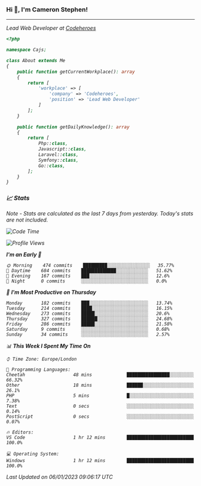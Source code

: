 ### Hi 👋, I'm Cameron Stephen!
<hr>
<p><em>Lead Web Developer at <a href="https://codeheroes.co.uk">Codeheroes</a></p>


```php
<?php

namespace Cajs;

class About extends Me
{
    public function getCurrentWorkplace(): array
    {
        return [
            'workplace' => [
                'company' => 'Codeheroes',
                'position' => 'Lead Web Developer'
            ]
        ];
    }

    public function getDailyKnowledge(): array
    {
        return [
            Php::class,
            Javascript::class,
            Laravel::class,
            Symfony::class,
            Go::class,
        ];
    }
}
```

### 📈 Stats
<p><em>Note - Stats are calculated as the last 7 days from yesterday. Today's stats are not included.</em></p>


<!--START_SECTION:waka-->
![Code Time](http://img.shields.io/badge/Code%20Time-3%2C233%20hrs%2051%20mins-blue)

![Profile Views](http://img.shields.io/badge/Profile%20Views-0-blue)

**I'm an Early 🐤** 

```text
🌞 Morning    474 commits    █████████░░░░░░░░░░░░░░░░   35.77% 
🌆 Daytime    684 commits    █████████████░░░░░░░░░░░░   51.62% 
🌃 Evening    167 commits    ███░░░░░░░░░░░░░░░░░░░░░░   12.6% 
🌙 Night      0 commits      ░░░░░░░░░░░░░░░░░░░░░░░░░   0.0%

```
📅 **I'm Most Productive on Thursday** 

```text
Monday       182 commits    ███░░░░░░░░░░░░░░░░░░░░░░   13.74% 
Tuesday      214 commits    ████░░░░░░░░░░░░░░░░░░░░░   16.15% 
Wednesday    273 commits    █████░░░░░░░░░░░░░░░░░░░░   20.6% 
Thursday     327 commits    ██████░░░░░░░░░░░░░░░░░░░   24.68% 
Friday       286 commits    █████░░░░░░░░░░░░░░░░░░░░   21.58% 
Saturday     9 commits      ░░░░░░░░░░░░░░░░░░░░░░░░░   0.68% 
Sunday       34 commits     ░░░░░░░░░░░░░░░░░░░░░░░░░   2.57%

```


📊 **This Week I Spent My Time On** 

```text
⌚︎ Time Zone: Europe/London

💬 Programming Languages: 
Cheetah                  48 mins             ████████████████░░░░░░░░░   66.32% 
Other                    18 mins             ██████░░░░░░░░░░░░░░░░░░░   26.1% 
PHP                      5 mins              █░░░░░░░░░░░░░░░░░░░░░░░░   7.38% 
Text                     0 secs              ░░░░░░░░░░░░░░░░░░░░░░░░░   0.14% 
PostScript               0 secs              ░░░░░░░░░░░░░░░░░░░░░░░░░   0.07%

🔥 Editors: 
VS Code                  1 hr 12 mins        █████████████████████████   100.0%

💻 Operating System: 
Windows                  1 hr 12 mins        █████████████████████████   100.0%

```


 Last Updated on 06/01/2023 09:06:17 UTC
<!--END_SECTION:waka-->
